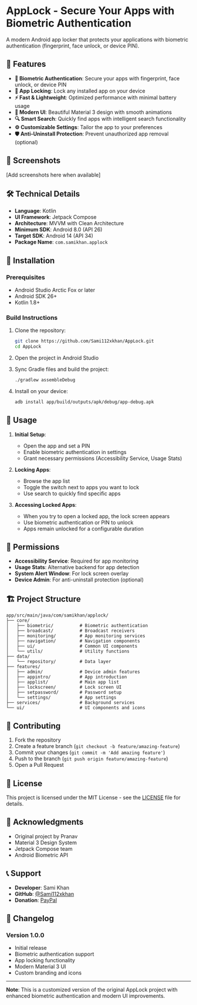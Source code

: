 # AppLock - Secure Your Apps with Biometric Authentication

A modern Android app locker that protects your applications with biometric authentication (fingerprint, face unlock, or device PIN).

## 🚀 Features

- **🔐 Biometric Authentication**: Secure your apps with fingerprint, face unlock, or device PIN
- **📱 App Locking**: Lock any installed app on your device
- **⚡ Fast & Lightweight**: Optimized performance with minimal battery usage
- **🎨 Modern UI**: Beautiful Material 3 design with smooth animations
- **🔍 Smart Search**: Quickly find apps with intelligent search functionality
- **⚙️ Customizable Settings**: Tailor the app to your preferences
- **🛡️ Anti-Uninstall Protection**: Prevent unauthorized app removal (optional)

## 📸 Screenshots

[Add screenshots here when available]

## 🛠️ Technical Details

- **Language**: Kotlin
- **UI Framework**: Jetpack Compose
- **Architecture**: MVVM with Clean Architecture
- **Minimum SDK**: Android 8.0 (API 26)
- **Target SDK**: Android 14 (API 34)
- **Package Name**: `com.samikhan.applock`

## 🔧 Installation

### Prerequisites

- Android Studio Arctic Fox or later
- Android SDK 26+
- Kotlin 1.8+

### Build Instructions

1. Clone the repository:
   ```bash
   git clone https://github.com/Sami112xkhan/AppLock.git
   cd AppLock
   ```

2. Open the project in Android Studio

3. Sync Gradle files and build the project:
   ```bash
   ./gradlew assembleDebug
   ```

4. Install on your device:
   ```bash
   adb install app/build/outputs/apk/debug/app-debug.apk
   ```

## 📱 Usage

1. **Initial Setup**:
   - Open the app and set a PIN
   - Enable biometric authentication in settings
   - Grant necessary permissions (Accessibility Service, Usage Stats)

2. **Locking Apps**:
   - Browse the app list
   - Toggle the switch next to apps you want to lock
   - Use search to quickly find specific apps

3. **Accessing Locked Apps**:
   - When you try to open a locked app, the lock screen appears
   - Use biometric authentication or PIN to unlock
   - Apps remain unlocked for a configurable duration

## 🔐 Permissions

- **Accessibility Service**: Required for app monitoring
- **Usage Stats**: Alternative backend for app detection
- **System Alert Window**: For lock screen overlay
- **Device Admin**: For anti-uninstall protection (optional)

## 🏗️ Project Structure

```
app/src/main/java/com/samikhan/applock/
├── core/
│   ├── biometric/          # Biometric authentication
│   ├── broadcast/          # Broadcast receivers
│   ├── monitoring/         # App monitoring services
│   ├── navigation/         # Navigation components
│   ├── ui/                 # Common UI components
│   └── utils/              # Utility functions
├── data/
│   └── repository/         # Data layer
├── features/
│   ├── admin/              # Device admin features
│   ├── appintro/           # App introduction
│   ├── applist/            # Main app list
│   ├── lockscreen/         # Lock screen UI
│   ├── setpassword/        # Password setup
│   └── settings/           # App settings
├── services/               # Background services
└── ui/                     # UI components and icons
```

## 🤝 Contributing

1. Fork the repository
2. Create a feature branch (`git checkout -b feature/amazing-feature`)
3. Commit your changes (`git commit -m 'Add amazing feature'`)
4. Push to the branch (`git push origin feature/amazing-feature`)
5. Open a Pull Request

## 📄 License

This project is licensed under the MIT License - see the [LICENSE](LICENSE) file for details.

## 🙏 Acknowledgments

- Original project by Pranav
- Material 3 Design System
- Jetpack Compose team
- Android Biometric API

## 📞 Support

- **Developer**: Sami Khan
- **GitHub**: [@Sami112xkhan](https://github.com/Sami112xkhan)
- **Donation**: [PayPal](https://paypal.me/SamiKhan112)

## 🔄 Changelog

### Version 1.0.0
- Initial release
- Biometric authentication support
- App locking functionality
- Modern Material 3 UI
- Custom branding and icons

---

**Note**: This is a customized version of the original AppLock project with enhanced biometric authentication and modern UI improvements.
